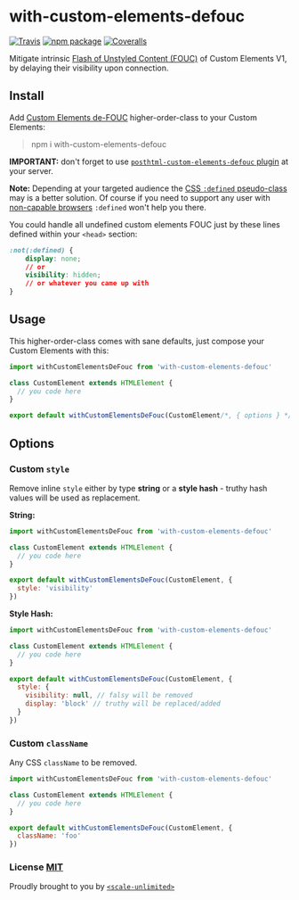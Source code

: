 # with-custom-elements-defouc

[![Travis][build-badge]][build]
[![npm package][npm-badge]][npm]
[![Coveralls][coveralls-badge]][coveralls]

Mitigate intrinsic [Flash of Unstyled Content (FOUC)](https://en.wikipedia.org/wiki/Flash_of_unstyled_content) of Custom Elements V1, by delaying their visibility upon connection.

## Install

Add [Custom Elements de-FOUC](#usage) higher-order-class to your Custom Elements:

> npm i with-custom-elements-defouc

**IMPORTANT:** don't forget to use [`posthtml-custom-elements-defouc` plugin](https://github.com/AndyOGo/custom-elements-defouc/tree/master/packages/posthtml-custom-elements-defouc) at your server.

**Note:** Depending at your targeted audience the [CSS `:defined` pseudo-class](https://html.spec.whatwg.org/multipage/semantics-other.html#selector-defined) may is a better solution.
Of course if you need to support any user with [non-capable browsers](https://developer.mozilla.org/en-US/docs/Web/CSS/:defined#Browser_compatibility) `:defined` won't help you there.

You could handle all undefined custom elements FOUC just by these lines defined within your `<head>` section:

```css
:not(:defined) {
    display: none;
    // or
    visibility: hidden;
    // or whatever you came up with
}
```

## Usage

This higher-order-class comes with sane defaults, just compose your Custom Elements with this:

```js
import withCustomElementsDeFouc from 'with-custom-elements-defouc'

class CustomElement extends HTMLElement {
  // you code here
}

export default withCustomElementsDeFouc(CustomElement/*, { options } */)
```

## Options

### Custom `style`

Remove inline `style` either by type **string** or a **style hash** - truthy hash values will be used as replacement.

**String:**

```js
import withCustomElementsDeFouc from 'with-custom-elements-defouc'

class CustomElement extends HTMLElement {
  // you code here
}

export default withCustomElementsDeFouc(CustomElement, {
  style: 'visibility'
})
```

**Style Hash:**

```js
import withCustomElementsDeFouc from 'with-custom-elements-defouc'

class CustomElement extends HTMLElement {
  // you code here
}

export default withCustomElementsDeFouc(CustomElement, {
  style: {
    visibility: null, // falsy will be removed
    display: 'block' // truthy will be replaced/added
  }
})
```

### Custom `className`

Any CSS `className` to be removed.

```js
import withCustomElementsDeFouc from 'with-custom-elements-defouc'

class CustomElement extends HTMLElement {
  // you code here
}

export default withCustomElementsDeFouc(CustomElement, {
  className: 'foo'
})
```

### License [MIT](LICENSE)

Proudly brought to you by [`<scale-unlimited>`](http://www.scale-unlimited.com)

[build-badge]: https://img.shields.io/travis/user/repo/master.png?style=flat-square
[build]: https://travis-ci.org/user/repo

[npm-badge]: https://img.shields.io/npm/v/npm-package.png?style=flat-square
[npm]: https://www.npmjs.org/package/npm-package

[coveralls-badge]: https://img.shields.io/coveralls/user/repo/master.png?style=flat-square
[coveralls]: https://coveralls.io/github/user/repo
